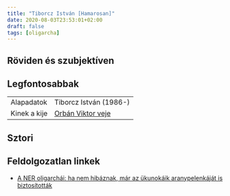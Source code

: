 ```yaml
---
title: "Tiborcz István [Hamarosan]"
date: 2020-08-03T23:53:01+02:00
draft: false
tags: [oligarcha]
---
```


## Röviden és szubjektíven



## Legfontosabbak

|                           |                                                                    |
| :---                      | :----                                                              |
| Alapadatok                | Tiborcz István (1986-)                                             |
| Kinek a kije              | [Orbán Viktor veje](../orban-viktor)                               |

## Sztori

## Feldolgozatlan linkek

- [A NER oligarchái: ha nem hibáznak, már az ükunokáik aranypelenkáját is biztosították](https://hvg.hu/kkv/20180228_haveri_kapitalizmus_korrupcio_orban_kormany_simicska_meszaros_tiborcz_garancsi_santa_rogan_speder)
